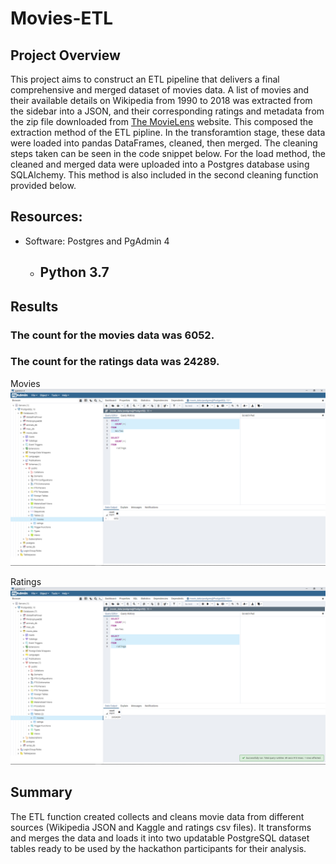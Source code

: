 # Movies-ETL
## Project Overview

This project aims to construct an ETL pipeline that delivers a final comprehensive and merged dataset of movies data. A list of movies and their available details on Wikipedia from 1990 to 2018 was extracted from the sidebar into a JSON, and their corresponding ratings and metadata from the zip file downloaded from [The MovieLens](https://www.themoviedb.org/) website. This composed the extraction method of the ETL pipline. In the transforamtion stage, these data were loaded into pandas DataFrames, cleaned, then merged. The cleaning steps taken can be seen in the code snippet below. For the load method, the cleaned and merged data were uploaded into a Postgres database using SQLAlchemy. This method is also included in the second cleaning function provided below.

## Resources:
- Software: Postgres and PgAdmin 4
  - Python 3.7
    -   
## Results
### The count for the movies data was 6052.

### The count for the ratings data was 24289.

Movies
![Movies_DB](/Resources/movies_query.png)

Ratings
![Ratings_DB](/Resources/ratings_query.png)

## Summary
The ETL function created collects and cleans movie data from different sources (Wikipedia JSON and Kaggle and ratings csv files). It transforms and merges the data and loads it into two updatable PostgreSQL dataset tables ready to be used by the hackathon participants for their analysis.
